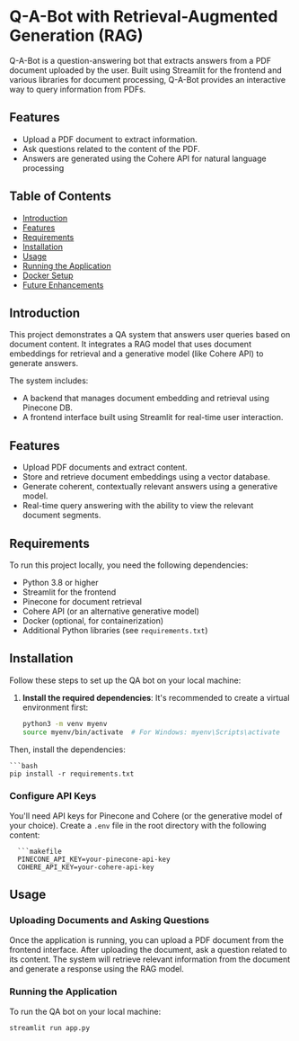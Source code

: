 # Q-A-Bot with Retrieval-Augmented Generation (RAG)

Q-A-Bot is a question-answering bot that extracts answers from a PDF document uploaded by the user. Built using Streamlit for the frontend and various libraries for document processing, Q-A-Bot provides an interactive way to query information from PDFs.

## Features

- Upload a PDF document to extract information.
- Ask questions related to the content of the PDF.
- Answers are generated using the Cohere API for natural language processing
## Table of Contents

- [Introduction](#introduction)
- [Features](#features)
- [Requirements](#requirements)
- [Installation](#installation)
- [Usage](#usage)
- [Running the Application](#running-the-application)
- [Docker Setup](#docker-setup)
- [Future Enhancements](#future-enhancements)

## Introduction

This project demonstrates a QA system that answers user queries based on document content. It integrates a RAG model that uses document embeddings for retrieval and a generative model (like Cohere API) to generate answers.

The system includes:

- A backend that manages document embedding and retrieval using Pinecone DB.
- A frontend interface built using Streamlit for real-time user interaction.

## Features

- Upload PDF documents and extract content.
- Store and retrieve document embeddings using a vector database.
- Generate coherent, contextually relevant answers using a generative model.
- Real-time query answering with the ability to view the relevant document segments.

## Requirements

To run this project locally, you need the following dependencies:

- Python 3.8 or higher
- Streamlit for the frontend
- Pinecone for document retrieval
- Cohere API (or an alternative generative model)
- Docker (optional, for containerization)
- Additional Python libraries (see `requirements.txt`)

## Installation

Follow these steps to set up the QA bot on your local machine:

1. **Install the required dependencies**: It's recommended to create a virtual environment first:

   ```bash
   python3 -m venv myenv
   source myenv/bin/activate  # For Windows: myenv\Scripts\activate
   
Then, install the dependencies:

    ```bash
    pip install -r requirements.txt

### Configure API Keys

You'll need API keys for Pinecone and Cohere (or the generative model of your choice). Create a `.env` file in the root directory with the following content:

      ```makefile
      PINECONE_API_KEY=your-pinecone-api-key
      COHERE_API_KEY=your-cohere-api-key

## Usage

### Uploading Documents and Asking Questions

Once the application is running, you can upload a PDF document from the frontend interface. After uploading the document, ask a question related to its content. The system will retrieve relevant information from the document and generate a response using the RAG model.

### Running the Application

To run the QA bot on your local machine:

```bash
streamlit run app.py


